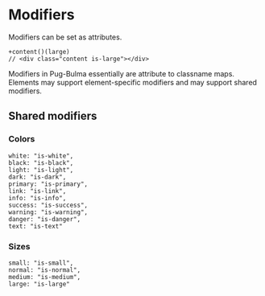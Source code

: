# Modifiers

Modifiers can be set as attributes.

```pug
+content()(large)
// <div class="content is-large"></div>
```

Modifiers in Pug-Bulma essentially are attribute to classname maps. Elements may support element-specific modifiers and may support shared modifiers.

## Shared modifiers
### Colors
```
white: "is-white",
black: "is-black",
light: "is-light",
dark: "is-dark",
primary: "is-primary",
link: "is-link",
info: "is-info",
success: "is-success",
warning: "is-warning",
danger: "is-danger",
text: "is-text"
```

### Sizes
```
small: "is-small",
normal: "is-normal",
medium: "is-medium",
large: "is-large"
```

